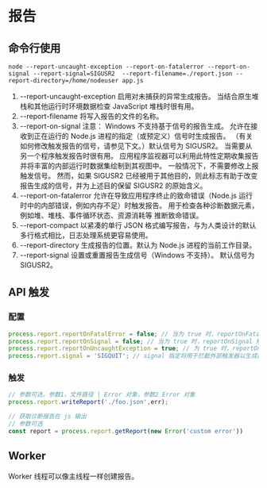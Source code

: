 # 报告

## 命令行使用
```shell
node --report-uncaught-exception --report-on-fatalerror --report-on-signal --report-signal=SIGUSR2  --report-filename=./report.json --report-directory=/home/nodeuser app.js
```
1. --report-uncaught-exception 启用对未捕获的异常生成报告。 当结合原生堆栈和其他运行时环境数据检查 JavaScript 堆栈时很有用。
2. --report-filename 将写入报告的文件的名称。
3. --report-on-signal
注意： Windows 不支持基于信号的报告生成。
允许在接收到正在运行的 Node.js 进程的指定（或预定义）信号时生成报告。 （有关如何修改触发报告的信号，请参见下文。）默认信号为 SIGUSR2。 
当需要从另一个程序触发报告时很有用。 应用程序监视器可以利用此特性定期收集报告并将丰富的内部运行时数据集绘制到其视图中。
一般情况下，不需要修改上报触发信号。 然而，如果 SIGUSR2 已经被用于其他目的，则此标志有助于改变报告生成的信号，并为上述目的保留 SIGUSR2 的原始含义。
4. --report-on-fatalerror 允许在导致应用程序终止的致命错误（Node.js 运行时中的内部错误，例如内存不足）时触发报告。 用于检查各种诊断数据元素，例如堆、堆栈、事件循环状态、资源消耗等 推断致命错误。
5. --report-compact 以紧凑的单行 JSON 格式编写报告，与为人类设计的默认多行格式相比，日志处理系统更容易使用。
6. --report-directory 生成报告的位置。默认为 Node.js 进程的当前工作目录。
7. --report-signal 设置或重置报告生成信号（Windows 不支持）。 默认信号为 SIGUSR2。


## API 触发
### 配置
```js
process.report.reportOnFatalError = false; // 当为 true 时，reportOnFatalError 触发致命错误的诊断报告。 默认为 false。
process.report.reportOnSignal = false; // 当为 true 时，reportOnSignal 触发信号的诊断报告。 Windows 不支持此。 默认为 false。
process.report.reportOnUncaughtException = true; // 为 true 时，reportOnUncaughtException 触发未捕获异常的诊断报告。 默认为 false。
process.report.signal = 'SIGQUIT'; // signal 指定将用于拦截外部触发器以生成报告的 POSIX 信号标识符 默认为 'SIGUSR2'。
```
### 触发
```js
// 参数可选，参数1，文件路径 | Error 对象，参数2 Error 对象
process.report.writeReport('./foo.json',err);

// 获取诊断报告在 js 输出
// 参数可选
const report = process.report.getReport(new Error('custom error'))
```

## Worker
Worker 线程可以像主线程一样创建报告。
